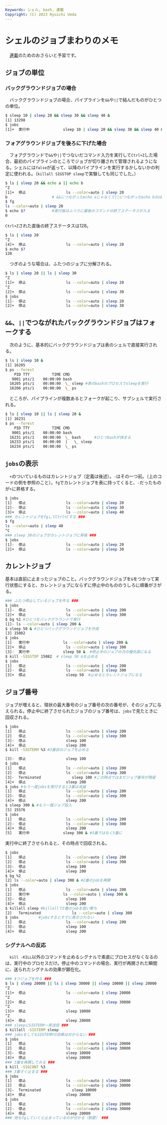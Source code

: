 ```yaml
---
Keywords: シェル, bash, 連載
Copyright: (C) 2023 Ryuichi Ueda
---
```


# シェルのジョブまわりのメモ 

　[連載](/?page=sd_rusty_bash)のためのおさらいと予習です。

## ジョブの単位

### バックグラウンドジョブの場合

　バックグラウンドジョブの場合、パイプラインを`&&`や`||`で結んだものがひとつの単位。

```bash
$ sleep 10 | sleep 20 && sleep 30 && sleep 40 &
[1] 13298
$ jobs
[1]+  実行中               sleep 10 | sleep 20 && sleep 30 && sleep 40 &
```

### フォアグラウンドジョブを後ろに下げた場合

　フォアグラウンドで`&&`や`||`でつないだコマンド入力を実行して`Ctrl+Z`した場合、最初のパイプラインのところでジョブが切り離されて管理されるようになる。シェルには`false`が返って、以降のパイプラインを実行するかしないかの判定に使われる。（`killall SIGSTOP sleep`で実験しても同じでした。）

```bash
$ ls | sleep 20 && echo a || echo b
^Z
[1]+  停止                  ls --color=auto | sleep 20
b                    # &&につながったecho aじゃなくて||につながったecho bのほうが実行される
$ fg
ls --color=auto | sleep 20
$ echo $?            #実行後はふつうに最後のコマンドの終了ステータスが入る
0
```

`Ctrl+Z`された直後の終了ステータスは128。

```bash
$ ls | sleep 20
^Z
[4]+  停止                  ls --color=auto | sleep 20
$ echo $?
128
```

　つぎのような場合は、ふたつのジョブに分解される。

```bash
$ ls | sleep 20 || ls | sleep 30
^Z
[1]+  停止                  ls --color=auto | sleep 20
^Z
[2]+  停止                  ls --color=auto | sleep 30
$ jobs
[1]-  停止                  ls --color=auto | sleep 20
[2]+  停止                  ls --color=auto | sleep 30
```

## `&&`、`||`でつながれたバックグラウンドジョブはフォークする

　次のように、基本的にバックグラウンドジョブは表のシェルで直接実行される。

```bash
$ ls | sleep 10 &
[1] 16205
$ ps --forest
    PID TTY          TIME CMD
   9001 pts/1    00:00:00 bash
  16205 pts/1    00:00:00  \_ sleep #表のbashのプロセスでsleepを実行
  16206 pts/1    00:00:00  \_ ps
```

　ところが、パイプラインが複数あるとフォークが起こり、サブシェルで実行される。

```bash
$ ls | sleep 10 || ls | sleep 20 &
[1] 16231
$ ps --forest
    PID TTY          TIME CMD
   9001 pts/1    00:00:00 bash
  16231 pts/1    00:00:00  \_ bash      #ひとつbashが挟まる
  16233 pts/1    00:00:00  |   \_ sleep
  16234 pts/1    00:00:00  \_ ps
```


## `jobs`の表示

　`+`のついているものはカレントジョブ（定義は後述）。`-`はその一つ前。（上のコードの例を参照のこと）。`fg`でカレントジョブを表に持ってくると、`-`だったものが`+`に昇格する。

```bash
$ jobs
[1]   停止                  ls --color=auto | sleep 20
[2]-  停止                  ls --color=auto | sleep 30
[3]+  停止                  ls --color=auto | sleep 40
### カレントジョブをfgしてCtrl+Cする ###
$ fg
ls --color=auto | sleep 40
^C
### sleep 30のジョブがカレントジョブに昇格 ###
$ jobs
[1]-  停止                  ls --color=auto | sleep 20
[2]+  停止                  ls --color=auto | sleep 30
```

## カレントジョブ

基本は直前に止まったジョブのこと。バックグラウンドジョブを`&`をつかって実行状態にすると、カレントジョブにならずに停止中のもののうしろに順番がさがる。

```bash
### ふたつ停止しているジョブを作る ###
$ jobs
[1]-  停止                  ls --color=auto | sleep 200
[2]+  停止                  ls --color=auto | sleep 300
$ bg %1 #ひとつをバックグラウンドで実行
[1]- ls --color=auto | sleep 200 &
$ sleep 50 & #ひとつバックグラウンドジョブを作成
[3] 15082
$ jobs
[1]   実行中               ls --color=auto | sleep 200 &
[2]+  停止                  ls --color=auto | sleep 300
[3]-  実行中               sleep 50 &  #停止中のジョブの次の優先度になる
$ kill -SIGSTOP 15082  # sleep 50 &を止める
$ jobs
[1]   停止                  ls --color=auto | sleep 200
[2]-  停止                  ls --color=auto | sleep 300
[3]+  停止                  sleep 50  #止めるとカレントジョブになる
```

## ジョブ番号

ジョブが増えると、現状の最大番号のジョブ番号の次の番号が、そのジョブに与えられる。停止中に終了させられたジョブのジョブ番号は、`jobs`で見たときに回収される。

```bash
$ jobs
[1]   停止                  ls --color=auto | sleep 200
[2]   停止                  ls --color=auto | sleep 300
[3]-  停止                  sleep 100
[4]+  停止                  sleep 200
$ kill -SIGTERM %3 #3番目のジョブを止める

[3]-  停止                  sleep 100
$ jobs
[1]   停止                  ls --color=auto | sleep 200
[2]   停止                  ls --color=auto | sleep 300
[3]-  Terminated              sleep 100 #この時点ではまだジョブ番号が残留
[4]+  停止                  sleep 200
$ jobs #もう一度jobsを実行すると3番は消滅
[1]   停止                  ls --color=auto | sleep 200
[2]-  停止                  ls --color=auto | sleep 300
[4]+  停止                  sleep 200 
$ sleep 300 & #もう一個ジョブ投入
[5] 15576
$ jobs
[1]   停止                  ls --color=auto | sleep 200
[2]-  停止                  ls --color=auto | sleep 300
[4]+  停止                  sleep 200
[5]   実行中               sleep 300 & #3番ではなく5番に
```


実行中に終了させられると、その時点で回収される。

```bash
$ jobs
[1]   停止                  ls --color=auto | sleep 200
[2]   停止                  ls --color=auto | sleep 300
[3]-  停止                  sleep 100
[4]+  停止                  sleep 200
$ bg %2
[2] ls --color=auto | sleep 300 & #2番のjobを再開
$ jobs
[1]   停止                  ls --color=auto | sleep 200
[2]   実行中               ls --color=auto | sleep 300 &
[3]-  停止                  sleep 100
[4]+  停止                  sleep 200
$ killall sleep #killallで2番のjobを狙い撃ち
[2]   Terminated              ls --color=auto | sleep 300
$ jobs         #jobsするとすでに表示されない
[1]   停止                  ls --color=auto | sleep 200
[3]-  停止                  sleep 100
[4]+  停止                  sleep 200
```


### シグナルへの反応

　`kill -KILL`以外のコマンドを止めるシグナルで素直にプロセスがなくなるのは、実行中のプロセスだけ。停止中のコマンドの場合、実行が再開された瞬間に、送られたシグナルの効果が顕在化。

```bash
### 4つジョブを作る ###
$ ls | sleep 20000 || ls | sleep 30000 || sleep 10000 || sleep 20000
^Z
[1]+  停止                  ls --color=auto | sleep 20000
^Z
[2]+  停止                  ls --color=auto | sleep 30000
^Z
[3]+  停止                  sleep 10000
^Z
[4]+  停止                  sleep 20000
### sleepにSIGTERM一斉送信 ###
$ killall -SIGTERM sleep
### jobsをしてもSIGTERMの効果は分からない ###
$ jobs
[1]   停止                  ls --color=auto | sleep 20000
[2]   停止                  ls --color=auto | sleep 30000
[3]-  停止                  sleep 10000
[4]+  停止                  sleep 20000
### 3番を再開してみる ###
$ kill -SIGCONT %3
### 3番すぐ止まる ###
$ jobs
[1]   停止                  ls --color=auto | sleep 20000
[2]   停止                  ls --color=auto | sleep 30000
[3]-  Terminated              sleep 10000
[4]+  停止                  sleep 20000
$ jobs
[1]   停止                  ls --color=auto | sleep 20000
[2]-  停止                  ls --color=auto | sleep 30000
[4]+  停止                  sleep 20000
### 他もfgしていくと止まっているのが分かる（割愛） ###
```

